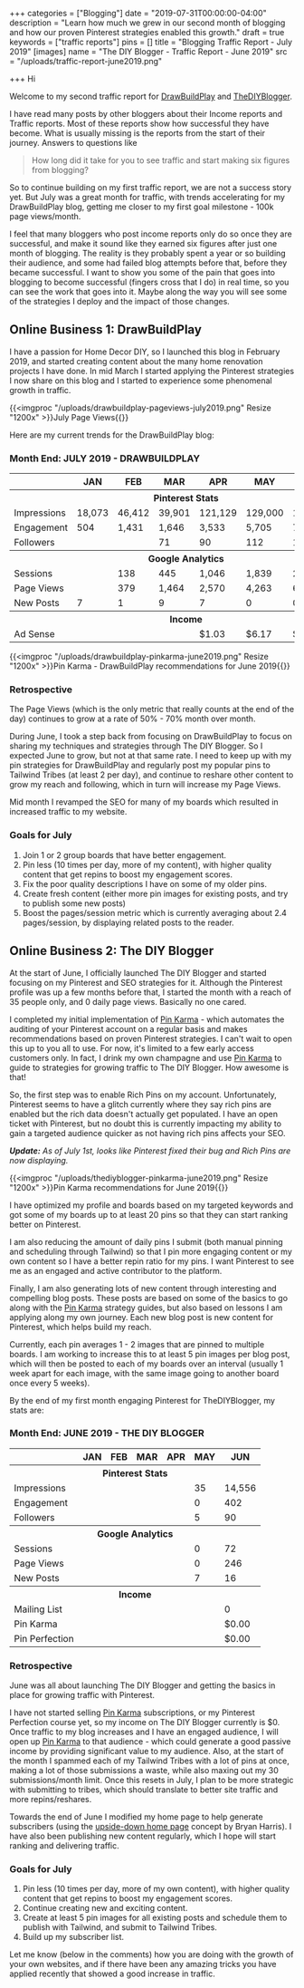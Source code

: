 +++
categories = ["Blogging"]
date = "2019-07-31T00:00:00-04:00"
description = "Learn how much we grew in our second month of blogging and how our proven Pinterest strategies enabled this growth."
draft = true
keywords = ["traffic reports"]
pins = []
title = "Blogging Traffic Report - July 2019"
[images]
name = "The DIY Blogger - Traffic Report - June 2019"
src = "/uploads/traffic-report-june2019.png"

+++
Hi

Welcome to my second traffic report for  [DrawBuildPlay](https://www.drawbuildplay.com "DrawBuildPlay - Home Decor and DIY Blog") and [TheDIYBlogger](https://www.thediyblogger.com "The DIY Blogger - Pinterest Strategies").  

I have read many posts by other bloggers about their Income reports and Traffic reports.  Most of these reports show how successful they have become.  What is usually missing is the reports from the start of their journey.  Answers to questions like

> How long did it take for you to see traffic and start making six figures from blogging?

So to continue building on my first traffic report, we are not a success story yet.  But July was a great month for traffic, with trends accelerating for my DrawBuildPlay blog, getting me closer to my first goal milestone - 100k page views/month.

I feel that many bloggers who post income reports only do so once they are successful, and make it sound like they earned six figures after just one month of blogging.  The reality is they probably spent a year or so building their audience, and some had failed blog attempts before that, before they became successful.  I want to show you some of the pain that goes into blogging to become successful (fingers cross that I do) in real time, so you can see the work that goes into it.  Maybe along the way you will see some of the strategies I deploy and the impact of those changes.

## Online Business 1: DrawBuildPlay

I have a passion for Home Decor DIY, so I launched this blog in February 2019, and started creating content about the many home renovation projects I have done.  In mid March I started applying the Pinterest strategies I now share on this blog and I started to experience some phenomenal growth in traffic.

{{<imgproc "/uploads/drawbuildplay-pageviews-july2019.png" Resize "1200x" >}}July Page Views{{</imgproc>}}

Here are my current trends for the DrawBuildPlay blog:

### **Month End: JULY 2019 - DRAWBUILDPLAY**

<table class="incomereport">
<tr class="months">
<th></th>
<th>JAN</th>
<th>FEB</th>
<th>MAR</th>
<th>APR</th>
<th>MAY</th>  
<th>JUN</th>
<th class="currentmonth">JUN</th>
</tr>
<tr>
<th colspan="13">Pinterest Stats</th>
</tr>
<tr>
<td>Impressions</td>
<td>18,073</td>
<td>46,412</td>
<td>39,901</td>
<td>121,129</td>
<td>129,000</td>
<td class="currentmonth">138,253</td>
</tr>
<tr>
<td>Engagement</td>
<td>504</td>
<td>1,431</td>
<td>1,646</td>
<td>3,533</td>
<td>5,705</td>
<td class="currentmonth">7,623</td>
</tr>
<tr>
<td>Followers</td>
<td></td>
<td></td>
<td>71</td>
<td>90</td>
<td>112</td>
<td class="currentmonth">137</td>
</tr>
<tr>
<th colspan="13">Google Analytics</th>
</tr>
<tr>
<td>Sessions</td>
<td></td>
<td>138</td>
<td>445</td>
<td>1,046</td>
<td>1,839</td>
<td class="currentmonth">2,676</td>
</tr>
<tr>
<td>Page Views</td>
<td></td>
<td>379</td>
<td>1,464</td>
<td>2,570</td>
<td>4,263</td>
<td class="currentmonth">6,357</td>
</tr>
<tr>
<td>New Posts</td>
<td>7</td>
<td>1</td>
<td>9</td>
<td>7</td>
<td>0</td>
<td class="currentmonth">0</td>
</tr>
<tr>
<th colspan="13">Income</th>
</tr>
<tr>
<td>Ad Sense</td>
<td></td>
<td></td>
<td></td>
<td>$1.03</td>
<td>$6.17</td>
<td class="currentmonth">$20.57</td>
</tr>
</table>

{{<imgproc "/uploads/drawbuildplay-pinkarma-june2019.png" Resize "1200x" >}}Pin Karma - DrawBuildPlay recommendations for June 2019{{</imgproc>}}

### Retrospective

The Page Views (which is the only metric that really counts at the end of the day) continues to grow at a rate of 50% - 70% month over month.

During June, I took a step back from focusing on DrawBuildPlay to focus on sharing my techniques and strategies through The DIY Blogger.  So I expected June to grow, but not at that same rate.  I need to keep up with my pin strategies for DrawBuildPlay and regularly post my popular pins to Tailwind Tribes (at least 2 per day), and continue to reshare other content to grow my reach and following, which in turn will increase my Page Views.

Mid month I revamped the SEO for many of my boards which resulted in increased traffic to my website.

### Goals for July

1. Join 1 or 2 group boards that have better engagement.
2. Pin less (10 times per day, more of my content), with higher quality content that get repins to boost my engagement scores.
3. Fix the poor quality descriptions I have on some of my older pins.
4. Create fresh content (either more pin images for existing posts, and try to publish some new posts)
5. Boost the pages/session metric which is currently averaging about 2.4 pages/session, by displaying related posts to the reader.

## Online Business 2: The DIY Blogger

At the start of June, I officially launched The DIY Blogger and started focusing on my Pinterest and SEO strategies for it.  Although the Pinterest profile was up a few months before that, I started the month with a reach of 35 people only, and 0 daily page views.  Basically no one cared.

I completed my initial implementation of <a href="/pinkarma" alt="Pin Karma - Pinterest Assistant">Pin Karma</a> - which automates the auditing of your Pinterest account on a regular basis and makes recommendations based on proven Pinterest strategies.  I can't wait to open this up to you all to use.  For now, it's limited to a few early access customers only.  In fact, I drink my own champagne and use <a href="/pinkarma" alt="Pin Karma - Pinterest Assistant">Pin Karma</a> to guide to strategies for growing traffic to The DIY Blogger.  How awesome is that!

So, the first step was to enable Rich Pins on my account.  Unfortunately, Pinterest seems to have a glitch currently where they say rich pins are enabled but the rich data doesn't actually get populated.  I have an open ticket with Pinterest, but no doubt this is currently impacting my ability to gain a targeted audience quicker as not having rich pins affects your SEO.

<i><strong>Update:</strong> As of July 1st, looks like Pinterest fixed their bug and Rich Pins are now displaying.</i>

{{<imgproc "/uploads/thediyblogger-pinkarma-june2019.png" Resize "1200x" >}}Pin Karma recommendations for June 2019{{</imgproc>}}

I have optimized my profile and boards based on my targeted keywords and got some of my boards up to at least 20 pins so that they can start ranking better on Pinterest.

I am also reducing the amount of daily pins I submit (both manual pinning and scheduling through Tailwind) so that I pin more engaging content or my own content so I have a better repin ratio for my pins.  I want Pinterest to see me as an engaged and active contributor to the platform.

Finally, I am also generating lots of new content through interesting and compelling blog posts.  These posts are based on some of the basics to go along with the <a href="/pinkarma" alt="Pin Karma - Pinterest Assistant">Pin Karma</a> strategy guides, but also based on lessons I am applying along my own journey.  Each new blog post is new content for Pinterest, which helps build my reach.

Currently, each pin averages 1 - 2 images that are pinned to multiple boards.  I am working to increase this to at least 5 pin images per blog post, which will then be posted to each of my boards over an interval (usually 1 week apart for each image, with the same image going to another board once every 5 weeks).

By the end of my first month engaging Pinterest for TheDIYBlogger, my stats are:

### **Month End: JUNE 2019 - THE DIY BLOGGER**

<table class="incomereport">
<tr class="months">
<th></th>
<th>JAN</th>
<th>FEB</th>
<th>MAR</th>
<th>APR</th>
<th>MAY</th>
<th class="currentmonth">JUN</th>
</tr>
<tr>
<th colspan="7">Pinterest Stats</th>
</tr>
<tr>
<td>Impressions</td>
<td></td>
<td></td>
<td></td>
<td></td>
<td>35</td>
<td class="currentmonth">14,556</td>
</tr>
<tr>
<td>Engagement</td>
<td></td>
<td></td>
<td></td>
<td></td>
<td>0</td>
<td class="currentmonth">402</td>
</tr>
<tr>
<td>Followers</td>
<td></td>
<td></td>
<td></td>
<td></td>
<td>5</td>
<td class="currentmonth">90</td>
</tr>
<tr>
<th colspan="7">Google Analytics</th>
</tr>
<tr>
<td>Sessions</td>
<td></td>
<td></td>
<td></td>
<td></td>
<td>0</td>
<td class="currentmonth">72</td>
</tr>
<tr>
<td>Page Views</td>
<td></td>
<td></td>
<td></td>
<td></td>
<td>0</td>
<td class="currentmonth">246</td>
</tr>
<tr>
<td>New Posts</td>
<td></td>
<td></td>
<td></td>
<td></td>
<td>7</td>
<td class="currentmonth">16</td>
</tr>
<tr>
<th colspan="7">Income</th>
</tr>
<tr>
<td>Mailing List</td>
<td></td>
<td></td>
<td></td>
<td></td>
<td></td>
<td class="currentmonth">0</td>
</tr>
<tr>
<td>Pin Karma</td>
<td></td>
<td></td>
<td></td>
<td></td>
<td></td>
<td class="currentmonth">$0.00</td>
</tr>
<tr>
<td>Pin Perfection</td>
<td></td>
<td></td>
<td></td>
<td></td>
<td></td>
<td class="currentmonth">$0.00</td>
</tr>
</table>

### Retrospective

June was all about launching The DIY Blogger and getting the basics in place for growing traffic with Pinterest.

I have not started selling <a href="/pinkarma" alt="Pin Karma - Pinterest Assistant">Pin Karma</a> subscriptions, or my Pinterest Perfection course yet, so my income on The DIY Blogger currently is $0.  Once traffic to my blog increases and I have an engaged audience, I will open up <a href="/pinkarma" alt="Pin Karma - Pinterest Assistant">Pin Karma</a> to that audience - which could generate a good passive income by providing significant value to my audience.  Also, at the start of the month I spammed each of my Tailwind Tribes with a lot of pins at once, making a lot of those submissions a waste, while also maxing out my 30 submissions/month limit.  Once this resets in July, I plan to be more strategic with submitting to tribes, which should translate to better site traffic and more repins/reshares.

Towards the end of June I modified my home page to help generate subscribers (using the <a href="https://www.leadpages.net/blog/guest-post-home-page-design-bryan-harris-videofruit/">upside-down home page</a> concept by Bryan Harris).  I have also been publishing new content regularly, which I hope will start ranking and delivering traffic.

### Goals for July

1. Pin less (10 times per day, more of my own content), with higher quality content that get repins to boost my engagement scores.
2. Continue creating new and exciting content.
3. Create at least 5 pin images for all existing posts and schedule them to publish with Tailwind, and submit to Tailwind Tribes.
4. Build up my subscriber list.

Let me know (below in the comments) how you are doing with the growth of your own websites, and if there have been any amazing tricks you have applied recently that showed a good increase in traffic.